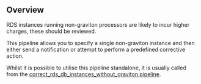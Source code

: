 ## Overview

RDS instances running non-graviton processors are likely to incur higher charges, these should be reviewed.

This pipeline allows you to specify a single non-graviton instance and then either send a notification or attempt to perform a predefined corrective action.

Whilst it is possible to utilise this pipeline standalone, it is usually called from the [correct_rds_db_instances_without_graviton pipeline](https://hub.flowpipe.io/mods/turbot/aws_thrifty/pipelines/aws_thrifty.pipeline.correct_rds_db_instances_without_graviton).